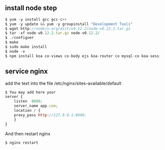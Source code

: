 ## install node step
```js
$ yum -y install gcc gcc-c++
$ yum -y update && yum -y groupinstall "Development Tools" 
$ wget http://nodejs.org/dist/v0.12.2/node-v0.12.2.tar.gz 
$ tar -xf node-v0.12.2.tar.gz node-v0.12.2/ 
$ ./configuer 
$ make 
$ sudo make install 
$ node -v
$ npm install koa co-views co-body ejs koa-router co mysql-co koa-session
```

## service nginx
add the text into the file /etc/nginx/sites-available/default

```js
$ You may add here your
server {
    listen  8000;
    server_name app.com;
    location / {
    proxy_pass http://127.0.0.1:8000;
    }
}
```
And then restart nginx
```js
$ nginx restart
```